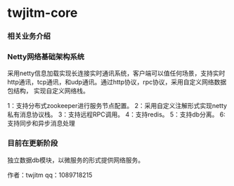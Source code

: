 # twjitm-core
### 相关业务介绍

###  Netty网络基础架构系统

采用netty信息加载实现长连接实时通讯系统，客户端可以值任何场景，支持实时http通讯，tcp通讯，和udp通讯。通过http协议，rpc协议，采用自定义网络数据包结构，
实现自定义网络栈。

1：支持分布式zookeeper进行服务节点配置。
2：采用自定义注解形式实现netty私有消息协议栈。
3：支持远程RPC调用。
4：支持redis。
5：支持db分离。
6:支持同步和异步消息处理

### 目前在更新阶段

独立数据db模块，以微服务的形式提供网络服务。


作者：twjitm qq：1089718215


